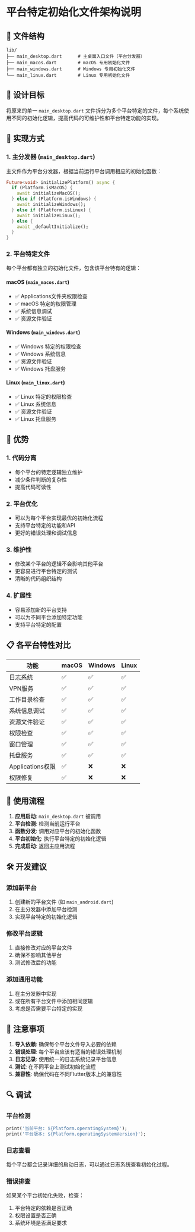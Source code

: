 # 平台特定初始化文件架构说明

## 📁 文件结构

```
lib/
├── main_desktop.dart      # 主桌面入口文件（平台分发器）
├── main_macos.dart        # macOS 专用初始化文件
├── main_windows.dart      # Windows 专用初始化文件
└── main_linux.dart        # Linux 专用初始化文件
```

## 🎯 设计目标

将原来的单一 `main_desktop.dart` 文件拆分为多个平台特定的文件，每个系统使用不同的初始化逻辑，提高代码的可维护性和平台特定功能的实现。

## 🔧 实现方式

### 1. 主分发器 (`main_desktop.dart`)

主文件作为平台分发器，根据当前运行平台调用相应的初始化函数：

```dart
Future<void> initializePlatform() async {
  if (Platform.isMacOS) {
    await initializeMacOS();
  } else if (Platform.isWindows) {
    await initializeWindows();
  } else if (Platform.isLinux) {
    await initializeLinux();
  } else {
    await _defaultInitialize();
  }
}
```

### 2. 平台特定文件

每个平台都有独立的初始化文件，包含该平台特有的逻辑：

#### macOS (`main_macos.dart`)
- ✅ Applications文件夹权限检查
- ✅ macOS 特定的权限管理
- ✅ 系统信息调试
- ✅ 资源文件验证

#### Windows (`main_windows.dart`)
- ✅ Windows 特定的权限检查
- ✅ Windows 系统信息
- ✅ 资源文件验证
- ✅ Windows 托盘服务

#### Linux (`main_linux.dart`)
- ✅ Linux 特定的权限检查
- ✅ Linux 系统信息
- ✅ 资源文件验证
- ✅ Linux 托盘服务

## 🚀 优势

### 1. 代码分离
- 每个平台的特定逻辑独立维护
- 减少条件判断的复杂性
- 提高代码可读性

### 2. 平台优化
- 可以为每个平台实现最优的初始化流程
- 支持平台特定的功能和API
- 更好的错误处理和调试信息

### 3. 维护性
- 修改某个平台的逻辑不会影响其他平台
- 更容易进行平台特定的测试
- 清晰的代码组织结构

### 4. 扩展性
- 容易添加新的平台支持
- 可以为不同平台添加特定功能
- 支持平台特定的配置

## 📋 各平台特性对比

| 功能 | macOS | Windows | Linux |
|------|-------|---------|-------|
| 日志系统 | ✅ | ✅ | ✅ |
| VPN服务 | ✅ | ✅ | ✅ |
| 工作目录检查 | ✅ | ✅ | ✅ |
| 系统信息调试 | ✅ | ✅ | ✅ |
| 资源文件验证 | ✅ | ✅ | ✅ |
| 权限检查 | ✅ | ✅ | ✅ |
| 窗口管理 | ✅ | ✅ | ✅ |
| 托盘服务 | ✅ | ✅ | ✅ |
| Applications权限 | ✅ | ❌ | ❌ |
| 权限修复 | ✅ | ❌ | ❌ |

## 🔄 使用流程

1. **应用启动**: `main_desktop.dart` 被调用
2. **平台检测**: 检测当前运行平台
3. **函数分发**: 调用对应平台的初始化函数
4. **平台初始化**: 执行平台特定的初始化逻辑
5. **完成启动**: 返回主应用流程

## 🛠️ 开发建议

### 添加新平台
1. 创建新的平台文件 (如 `main_android.dart`)
2. 在主分发器中添加平台检测
3. 实现平台特定的初始化逻辑

### 修改平台逻辑
1. 直接修改对应的平台文件
2. 确保不影响其他平台
3. 测试修改后的功能

### 添加通用功能
1. 在主分发器中实现
2. 或在所有平台文件中添加相同逻辑
3. 考虑是否需要平台特定的实现

## 📝 注意事项

1. **导入依赖**: 确保每个平台文件导入必要的依赖
2. **错误处理**: 每个平台应该有适当的错误处理机制
3. **日志记录**: 使用统一的日志系统记录平台信息
4. **测试**: 在不同平台上测试初始化流程
5. **兼容性**: 确保代码在不同Flutter版本上的兼容性

## 🔍 调试

### 平台检测
```dart
print('当前平台: ${Platform.operatingSystem}');
print('平台版本: ${Platform.operatingSystemVersion}');
```

### 日志查看
每个平台都会记录详细的启动日志，可以通过日志系统查看初始化过程。

### 错误排查
如果某个平台初始化失败，检查：
1. 平台特定的依赖是否正确
2. 权限设置是否正确
3. 系统环境是否满足要求

